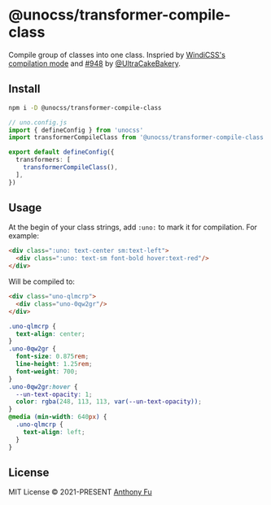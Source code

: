# @unocss/transformer-compile-class

<!-- @unocss-ignore -->

Compile group of classes into one class. Inspried by [WindiCSS's compilation mode](https://windicss.org/posts/modes.html#compilation-mode) and [#948](https://github.com/unocss/unocss/issues/948) by [@UltraCakeBakery](https://github.com/UltraCakeBakery).

## Install

```bash
npm i -D @unocss/transformer-compile-class
```

```ts
// uno.config.js
import { defineConfig } from 'unocss'
import transformerCompileClass from '@unocss/transformer-compile-class'

export default defineConfig({
  transformers: [
    transformerCompileClass(),
  ],
})
```

## Usage

At the begin of your class strings, add `:uno:` to mark it for compilation. For example:

```html
<div class=":uno: text-center sm:text-left">
  <div class=":uno: text-sm font-bold hover:text-red"/>
</div>
```

Will be compiled to:

```html
<div class="uno-qlmcrp">
  <div class="uno-0qw2gr"/>
</div>
```

```css
.uno-qlmcrp {
  text-align: center;
}
.uno-0qw2gr {
  font-size: 0.875rem;
  line-height: 1.25rem;
  font-weight: 700;
}
.uno-0qw2gr:hover {
  --un-text-opacity: 1;
  color: rgba(248, 113, 113, var(--un-text-opacity));
}
@media (min-width: 640px) {
  .uno-qlmcrp {
    text-align: left;
  }
}
```

## License

MIT License &copy; 2021-PRESENT [Anthony Fu](https://github.com/antfu)
